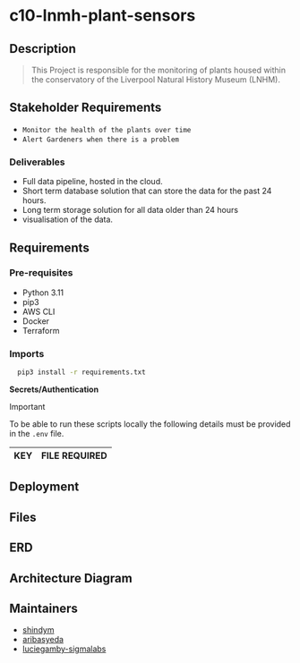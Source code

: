 # c10-lnmh-plant-sensors
## Description
>This Project is responsible for the monitoring of plants housed within the conservatory of the Liverpool Natural History Museum (LNHM).

## Stakeholder Requirements
- `Monitor the health of the plants over time`
- `Alert Gardeners when there is a problem`

### Deliverables
- Full data pipeline, hosted in the cloud.
- Short term database solution that can store the data for the past 24 hours.
- Long term storage solution for all data older than 24 hours
- visualisation of the data.

## Requirements

### Pre-requisites
- Python 3.11
- pip3
- AWS CLI
- Docker
- Terraform
### Imports
 ```sh
   pip3 install -r requirements.txt
   ```

**Secrets/Authentication**
> [!IMPORTANT]  
> To be able to run these scripts locally the following details must be provided in the `.env` file.

| KEY |FILE REQUIRED|
| -------- | --------|

## Deployment

## Files

## ERD

## Architecture Diagram 

## Maintainers
* [shindym](https://github.com/shindym)
* [aribasyeda](https://github.com/aribasyeda)
* [luciegamby-sigmalabs](https://github.com/luciegamby-sigmalabs)

